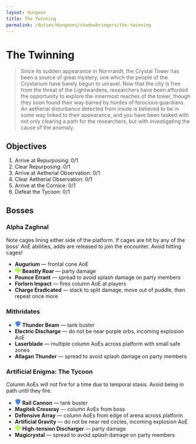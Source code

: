 ```yaml
---
layout: dungeon
title: The Twinning
permalink: /duties/dungeons/shadowbringers/the-twinning
---
```


# The Twinning

> Since its sudden appearance in Norvrandt, the Crystal Tower has been a source of great mystery, one which the people of the Crystarium have barely begun to unravel. Now that the city is free from the threat of the Lightwardens, researchers have been afforded the opportunity to explore the innermost reaches of the tower, though they soon found their way barred by hordes of ferocious guardians. An aetherial disturbance detected from inside is believed to be in some way linked to their appearance, and you have been tasked with not only clearing a path for the researchers, but with investigating the cause of the anomaly.

## Objectives

1. Arrive at Repurposing: 0/1
2. Clear Repurposing: 0/1
3. Arrive at Aetherial Observation: 0/1
4. Clear Aetherial Observation: 0/1
5. Arrive at the Cornice: 0/1
6. Defeat the Tycoon: 0/1

## Bosses

### Alpha Zaghnal

Note cages lining either side of the platform. If cages are hit by any of the boss' AoE abilities, adds are released to join the encounter. Avoid hitting cages!

- **Augurium** — frontal cone AoE
- ![](/assets/icons/role-healer.png) **Beastly Roar** — party damage
- **Pounce Errant** — spread to avoid splash damage on party members
- **Forlorn Impact** — fires column AoE at players
- **Charge Eradicated** — stack to split damage, move out of puddle, then repeat once more

### Mithridates

- ![](/assets/icons/role-tank.png) **Thunder Beam** — tank buster
- **Electric Discharge** — do not be near purple orbs, incoming explosion AoE
- **Laserblade** — multiple column AoEs across platform with small safe zones
- **Allagan Thunder** — spread to avoid splash damage on party members

### Artificial Enigma: The Tycoon

Column AoEs will not fire for a time due to temporal stasis. Avoid being in path until they fire.

- ![](/assets/icons/role-tank.png) **Rail Cannon** — tank buster
- **Magitek Crossray** — column AoEs from boss
- **Defensive Array** — column AoEs from edge of arena across platform
- **Artificial Gravity** — do not be near red circles, incoming explosion AoE
- ![](/assets/icons/role-healer.png) **High-tension Discharger** — party damage
- **Magicrystal** — spread to avoid splash damage on party members

